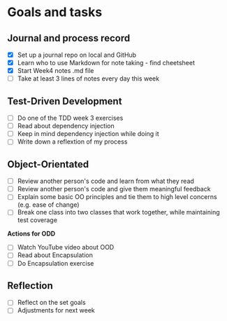 # Goals and tasks

## Journal and process record

- [x] Set up a journal repo on local and GitHub
- [x] Learn who to use Markdown for note taking - find cheetsheet
- [x] Start Week4 notes .md file
- [ ] Take at least 3 lines of notes every day this week

## Test-Driven Development

- [ ] Do one of the TDD week 3 exercises
- [ ] Read about dependency injection
- [ ] Keep in mind dependency injection while doing it
- [ ] Write down a reflextion of my process

## Object-Orientated

- [ ] Review another person's code and learn from what they read
- [ ] Review another person's code and give them meaningful feedback
- [ ] Explain some basic OO principles and tie them to high level concerns (e.g. ease of change)
- [ ] Break one class into two classes that work together, while maintaining test coverage

**Actions for ODD**

- [ ] Watch YouTube video about OOD
- [ ] Read about Encapsulation
- [ ] Do Encapsulation exercise

## Reflection

- [ ] Reflect on the set goals
- [ ] Adjustments for next week

